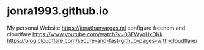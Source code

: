 # jonra1993.github.io
My personal Website https://jonathanvargas.ml
configure freenom and cloudfare 
https://www.youtube.com/watch?v=03FWyoHxDKk  
https://blog.cloudflare.com/secure-and-fast-github-pages-with-cloudflare/
